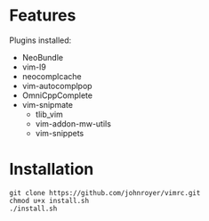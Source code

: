 Features
========

Plugins installed:
 - NeoBundle
 - vim-l9
 - neocomplcache
 - vim-autocomplpop
 - OmniCppComplete
 - vim-snipmate
   - tlib_vim
   - vim-addon-mw-utils
   - vim-snippets


Installation
============

    git clone https://github.com/johnroyer/vimrc.git
    chmod u+x install.sh
    ./install.sh

